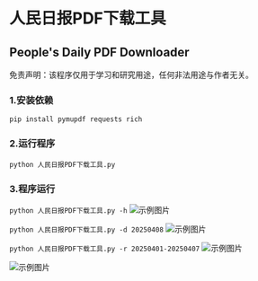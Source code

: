 # 人民日报PDF下载工具

## People's Daily PDF Downloader

免责声明：该程序仅用于学习和研究用途，任何非法用途与作者无关。

### 1.安装依赖
``` pip install pymupdf requests rich ```

### 2.运行程序
``` python 人民日报PDF下载工具.py ```

### 3.程序运行
``` python 人民日报PDF下载工具.py -h ```
![示例图片](1.png)

``` python 人民日报PDF下载工具.py -d 20250408 ```
![示例图片](2.png)

``` python 人民日报PDF下载工具.py -r 20250401-20250407 ```
![示例图片](3.png)

![示例图片](4.png)
